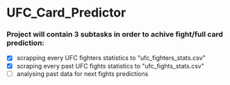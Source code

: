 # UFC_Card_Predictor
### Project will contain 3 subtasks in order to achive fight/full card prediction:

- [x] scrapping every UFC fighters statistics to "ufc_fighters_stats.csv"
- [x] scraping every past UFC fights statistics to "ufc_fights_stats.csv"
- [ ] analysing past data for next fights predictions
